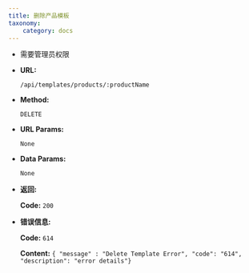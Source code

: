 ```yaml
---
title: 删除产品模板
taxonomy:
    category: docs
---
```


- 需要管理员权限

* **URL:**

    `/api/templates/products/:productName`

* **Method:**

    `DELETE`

* **URL Params:**

    `None`

* **Data Params:**

    `None`

* **返回:**

	**Code:** `200`

* **错误信息:**

	**Code:** `614`
  	
  	**Content:** `{ "message" : "Delete Template Error", "code": "614", "description": "error details"}`